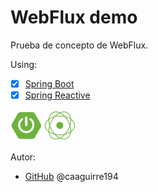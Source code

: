 # WebFlux demo
Prueba de concepto de WebFlux.


Using:
* [x] [Spring Boot](https://spring.io/projects/spring-boot/)
* [x] [Spring Reactive](https://spring.io/reactive/)

![Logo](/docs/img/spring-boot.png)
![Logo](/docs/img/web-flux.png) 


Autor:
*  [GitHub](https://github.com/caaguirre194)
	 @caaguirre194
